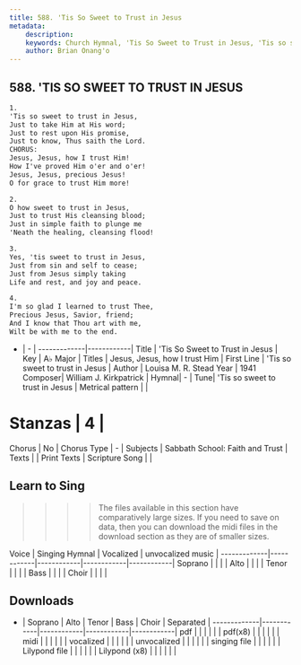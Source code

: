 ```yaml
---
title: 588. 'Tis So Sweet to Trust in Jesus
metadata:
    description: 
    keywords: Church Hymnal, 'Tis So Sweet to Trust in Jesus, 'Tis so sweet to trust in Jesus, Jesus, Jesus, how I trust Him
    author: Brian Onang'o
---
```



## 588. 'TIS SO SWEET TO TRUST IN JESUS

```txt
1.
'Tis so sweet to trust in Jesus,
Just to take Him at His word; 
Just to rest upon His promise, 
Just to know, Thus saith the Lord. 
CHORUS:
Jesus, Jesus, how I trust Him! 
How I've proved Him o'er and o'er!
Jesus, Jesus, precious Jesus! 
O for grace to trust Him more! 

2.
O how sweet to trust in Jesus, 
Just to trust His cleansing blood; 
Just in simple faith to plunge me 
'Neath the healing, cleansing flood!

3.
Yes, 'tis sweet to trust in Jesus,
Just from sin and self to cease; 
Just from Jesus simply taking 
Life and rest, and joy and peace. 

4.
I'm so glad I learned to trust Thee,
Precious Jesus, Savior, friend; 
And I know that Thou art with me, 
Wilt be with me to the end. 
```

- |   -  |
-------------|------------|
Title | 'Tis So Sweet to Trust in Jesus |
Key | A♭ Major |
Titles | Jesus, Jesus, how I trust Him |
First Line | 'Tis so sweet to trust in Jesus |
Author | Louisa M. R. Stead
Year | 1941
Composer| William J. Kirkpatrick |
Hymnal|  - |
Tune| 'Tis so sweet to trust in Jesus |
Metrical pattern | |
# Stanzas | 4 |
Chorus | No |
Chorus Type | - |
Subjects | Sabbath School: Faith and Trust |
Texts |  |
Print Texts | 
Scripture Song |  |
  
## Learn to Sing

>>>> The files available in this section have comparatively large sizes. If you need to save on data, then you can download the midi files in the download section as they are of smaller sizes.

Voice |  Singing Hymnal | Vocalized | unvocalized music |
-------------|------------|------------|------------|------------|
Soprano | | | |
Alto | | | |
Tenor | | | |
Bass | | | |
Choir | | | |

## Downloads

- |  Soprano | Alto | Tenor | Bass | Choir | Separated |
-------------|------------|------------|------------|------------|
pdf | | | | | |
pdf(x8) | | | | | |
midi | | | | | |
vocalized | | | | | |
unvocalized | | | | | |
singing file | | | | | |
Lilypond file | | | | | |
Lilypond (x8) | | | | | |
  